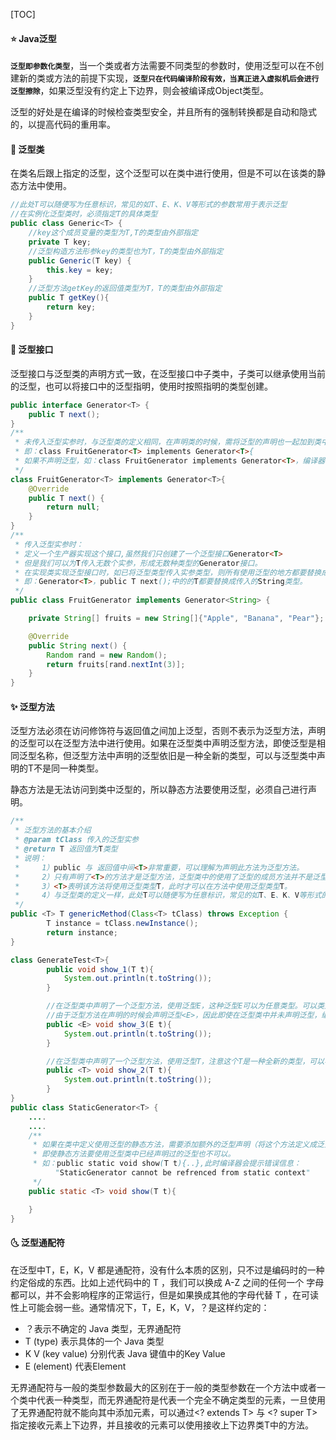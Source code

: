  [TOC]

#### ⭐ Java泛型

**`泛型即参数化类型`**，当一个类或者方法需要不同类型的参数时，使用泛型可以在不创建新的类或方法的前提下实现，**`泛型只在代码编译阶段有效，当真正进入虚拟机后会进行泛型擦除`**，如果泛型没有约定上下边界，则会被编译成Object类型。

泛型的好处是在编译的时候检查类型安全，并且所有的强制转换都是自动和隐式的，以提高代码的重用率。

#### :ticket: 泛型类

在类名后跟上指定的泛型，这个泛型可以在类中进行使用，但是不可以在该类的静态方法中使用。

```java
//此处T可以随便写为任意标识，常见的如T、E、K、V等形式的参数常用于表示泛型
//在实例化泛型类时，必须指定T的具体类型
public class Generic<T> { 
    //key这个成员变量的类型为T,T的类型由外部指定  
    private T key;
    //泛型构造方法形参key的类型也为T，T的类型由外部指定
    public Generic(T key) { 
        this.key = key;
    }
    //泛型方法getKey的返回值类型为T，T的类型由外部指定
    public T getKey(){ 
        return key;
    }
}
```

#### :bookmark: 泛型接口

泛型接口与泛型类的声明方式一致，在泛型接口中子类中，子类可以继承使用当前的泛型，也可以将接口中的泛型指明，使用时按照指明的类型创建。

```java
public interface Generator<T> {
    public T next();
}
/**
 * 未传入泛型实参时，与泛型类的定义相同，在声明类的时候，需将泛型的声明也一起加到类中
 * 即：class FruitGenerator<T> implements Generator<T>{
 * 如果不声明泛型，如：class FruitGenerator implements Generator<T>，编译器会报错："Unknown class"
 */
class FruitGenerator<T> implements Generator<T>{
    @Override
    public T next() {
        return null;
    }
}
/**
 * 传入泛型实参时：
 * 定义一个生产器实现这个接口,虽然我们只创建了一个泛型接口Generator<T>
 * 但是我们可以为T传入无数个实参，形成无数种类型的Generator接口。
 * 在实现类实现泛型接口时，如已将泛型类型传入实参类型，则所有使用泛型的地方都要替换成传入的实参类型
 * 即：Generator<T>，public T next();中的的T都要替换成传入的String类型。
 */
public class FruitGenerator implements Generator<String> {

    private String[] fruits = new String[]{"Apple", "Banana", "Pear"};

    @Override
    public String next() {
        Random rand = new Random();
        return fruits[rand.nextInt(3)];
    }
}
```

#### ✨ 泛型方法

泛型方法必须在访问修饰符与返回值之间加上泛型，否则不表示为泛型方法，声明的泛型可以在泛型方法中进行使用。如果在泛型类中声明泛型方法，即使泛型是相同泛型名称，但泛型方法中声明的泛型依旧是一种全新的类型，可以与泛型类中声明的T不是同一种类型。

静态方法是无法访问到类中泛型的，所以静态方法要使用泛型，必须自己进行声明。

```java
/**
 * 泛型方法的基本介绍
 * @param tClass 传入的泛型实参
 * @return T 返回值为T类型
 * 说明：
 *     1）public 与 返回值中间<T>非常重要，可以理解为声明此方法为泛型方法。
 *     2）只有声明了<T>的方法才是泛型方法，泛型类中的使用了泛型的成员方法并不是泛型方法。
 *     3）<T>表明该方法将使用泛型类型T，此时才可以在方法中使用泛型类型T。
 *     4）与泛型类的定义一样，此处T可以随便写为任意标识，常见的如T、E、K、V等形式的参数常用于表示泛型。
 */
public <T> T genericMethod(Class<T> tClass) throws Exception {
        T instance = tClass.newInstance();
        return instance;
}

class GenerateTest<T>{
        public void show_1(T t){
            System.out.println(t.toString());
        }

        //在泛型类中声明了一个泛型方法，使用泛型E，这种泛型E可以为任意类型。可以类型与T相同，也可以不同。
        //由于泛型方法在声明的时候会声明泛型<E>，因此即使在泛型类中并未声明泛型，编译器也能够正确识别泛型方法中识别的泛型。
        public <E> void show_3(E t){
            System.out.println(t.toString());
        }

        //在泛型类中声明了一个泛型方法，使用泛型T，注意这个T是一种全新的类型，可以与泛型类中声明的T不是同一种类型。
        public <T> void show_2(T t){
            System.out.println(t.toString());
        }
}
public class StaticGenerator<T> {
    ....
    ....
    /**
     * 如果在类中定义使用泛型的静态方法，需要添加额外的泛型声明（将这个方法定义成泛型方法）
     * 即使静态方法要使用泛型类中已经声明过的泛型也不可以。
     * 如：public static void show(T t){..},此时编译器会提示错误信息：
          "StaticGenerator cannot be refrenced from static context"
     */
    public static <T> void show(T t){

    }
}
```

#### :last_quarter_moon_with_face: 泛型通配符

在泛型中T，E，K，V 都是通配符，没有什么本质的区别，只不过是编码时的一种约定俗成的东西。比如上述代码中的 T ，我们可以换成 A-Z 之间的任何一个 字母都可以，并不会影响程序的正常运行，但是如果换成其他的字母代替 T ，在可读性上可能会弱一些。通常情况下，T，E，K，V，？是这样约定的：

- ？表示不确定的 Java 类型，无界通配符
- T (type) 表示具体的一个 Java 类型
- K V (key value) 分别代表 Java 键值中的Key Value
- E (element) 代表Element

无界通配符与一般的类型参数最大的区别在于一般的类型参数在一个方法中或者一个类中代表一种类型，而无界通配符是代表一个完全不确定类型的元素，一旦使用了无界通配符就不能向其中添加元素，可以通过<? extends T> 与 <? super T>指定接收元素上下边界，并且接收的元素可以使用接收上下边界类T中的方法。